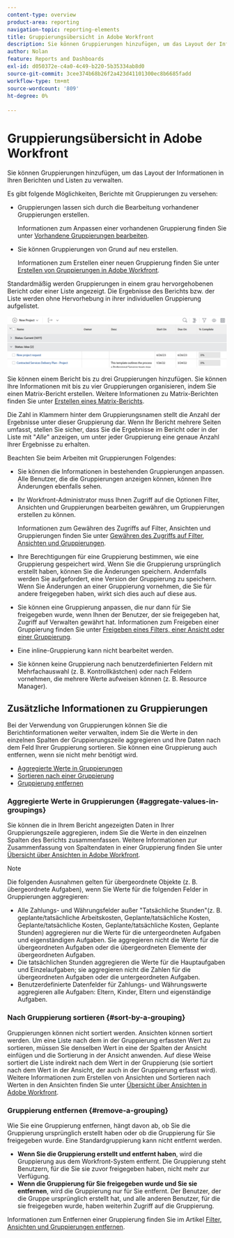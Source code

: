 ```yaml
---
content-type: overview
product-area: reporting
navigation-topic: reporting-elements
title: Gruppierungsübersicht in Adobe Workfront
description: Sie können Gruppierungen hinzufügen, um das Layout der Informationen in Ihren Berichten und Listen zu verwalten.
author: Nolan
feature: Reports and Dashboards
exl-id: d050372e-c4a0-4c49-b220-5b35334ab8d0
source-git-commit: 3cee374b68b26f2a423d41101300ec8b6685fadd
workflow-type: tm+mt
source-wordcount: '809'
ht-degree: 0%

---
```


# Gruppierungsübersicht in Adobe Workfront

<!-- Audited: 11/2024 -->

<!--(NOTE: This article was supposed to be replaced by "Groupings overview", but decided to keep this here because this is linked in too many places. "Create groupings" and "Edit existing groupings" have been added also (with videos) to replace portions of the old content here.)-->

Sie können Gruppierungen hinzufügen, um das Layout der Informationen in Ihren Berichten und Listen zu verwalten.

Es gibt folgende Möglichkeiten, Berichte mit Gruppierungen zu versehen:

* Gruppierungen lassen sich durch die Bearbeitung vorhandener Gruppierungen erstellen.

  Informationen zum Anpassen einer vorhandenen Gruppierung finden Sie unter [Vorhandene Gruppierungen bearbeiten](../../../reports-and-dashboards/reports/reporting-elements/edit-existing-groupings.md).

* Sie können Gruppierungen von Grund auf neu erstellen.

  Informationen zum Erstellen einer neuen Gruppierung finden Sie unter [Erstellen von Gruppierungen in Adobe Workfront](../../../reports-and-dashboards/reports/reporting-elements/create-groupings.md).

Standardmäßig werden Gruppierungen in einem grau hervorgehobenen Bericht oder einer Liste angezeigt. Die Ergebnisse des Berichts bzw. der Liste werden ohne Hervorhebung in ihrer individuellen Gruppierung aufgelistet.

![Gruppierungsbeispiel](assets/grouping-example-blue.png)

Sie können einem Bericht bis zu drei Gruppierungen hinzufügen. Sie können Ihre Informationen mit bis zu vier Gruppierungen organisieren, indem Sie einen Matrix-Bericht erstellen. Weitere Informationen zu Matrix-Berichten finden Sie unter [Erstellen eines Matrix-Berichts](../../../reports-and-dashboards/reports/creating-and-managing-reports/create-matrix-report.md).

Die Zahl in Klammern hinter dem Gruppierungsnamen stellt die Anzahl der Ergebnisse unter dieser Gruppierung dar. Wenn Ihr Bericht mehrere Seiten umfasst, stellen Sie sicher, dass Sie die Ergebnisse im Bericht oder in der Liste mit &quot;*Alle*&quot; anzeigen, um unter jeder Gruppierung eine genaue Anzahl Ihrer Ergebnisse zu erhalten.

Beachten Sie beim Arbeiten mit Gruppierungen Folgendes:

* Sie können die Informationen in bestehenden Gruppierungen anpassen. Alle Benutzer, die die Gruppierungen anzeigen können, können Ihre Änderungen ebenfalls sehen.
* Ihr Workfront-Administrator muss Ihnen Zugriff auf die Optionen Filter, Ansichten und Gruppierungen bearbeiten gewähren, um Gruppierungen erstellen zu können.

  Informationen zum Gewähren des Zugriffs auf Filter, Ansichten und Gruppierungen finden Sie unter [Gewähren des Zugriffs auf Filter, Ansichten und Gruppierungen](../../../administration-and-setup/add-users/configure-and-grant-access/grant-access-fvg.md).

* Ihre Berechtigungen für eine Gruppierung bestimmen, wie eine Gruppierung gespeichert wird. Wenn Sie die Gruppierung ursprünglich erstellt haben, können Sie die Änderungen speichern. Andernfalls werden Sie aufgefordert, eine Version der Gruppierung zu speichern. Wenn Sie Änderungen an einer Gruppierung vornehmen, die Sie für andere freigegeben haben, wirkt sich dies auch auf diese aus.
* Sie können eine Gruppierung anpassen, die nur dann für Sie freigegeben wurde, wenn Ihnen der Benutzer, der sie freigegeben hat, Zugriff auf Verwalten gewährt hat. Informationen zum Freigeben einer Gruppierung finden Sie unter [Freigeben eines Filters, einer Ansicht oder einer Gruppierung](../../../reports-and-dashboards/reports/reporting-elements/share-filter-view-grouping.md).
* Eine inline-Gruppierung kann nicht bearbeitet werden.
* Sie können keine Gruppierung nach benutzerdefinierten Feldern mit Mehrfachauswahl (z. B. Kontrollkästchen) oder nach Feldern vornehmen, die mehrere Werte aufweisen können (z. B. Resource Manager).

## Zusätzliche Informationen zu Gruppierungen

Bei der Verwendung von Gruppierungen können Sie die Berichtinformationen weiter verwalten, indem Sie die Werte in den einzelnen Spalten der Gruppierungszeile aggregieren und Ihre Daten nach dem Feld Ihrer Gruppierung sortieren. Sie können eine Gruppierung auch entfernen, wenn sie nicht mehr benötigt wird.

* [Aggregierte Werte in Gruppierungen](#aggregate-values-in-groupings)
* [Sortieren nach einer Gruppierung](#sort-by-a-grouping)
* [Gruppierung entfernen](#remove-a-grouping)

### Aggregierte Werte in Gruppierungen {#aggregate-values-in-groupings}

Sie können die in Ihrem Bericht angezeigten Daten in Ihrer Gruppierungszeile aggregieren, indem Sie die Werte in den einzelnen Spalten des Berichts zusammenfassen. Weitere Informationen zur Zusammenfassung von Spaltendaten in einer Gruppierung finden Sie unter [Übersicht über Ansichten in Adobe Workfront](../../../reports-and-dashboards/reports/reporting-elements/views-overview.md).

>[!NOTE]
>
>Die folgenden Ausnahmen gelten für übergeordnete Objekte (z. B. übergeordnete Aufgaben), wenn Sie Werte für die folgenden Felder in Gruppierungen aggregieren:
>
>* Alle Zahlungs- und Währungsfelder außer &quot;Tatsächliche Stunden&quot;(z. B. geplante/tatsächliche Arbeitskosten, Geplante/tatsächliche Kosten, Geplante/tatsächliche Kosten, Geplante/tatsächliche Kosten, Geplante Stunden) aggregieren nur die Werte für die untergeordneten Aufgaben und eigenständigen Aufgaben. Sie aggregieren nicht die Werte für die übergeordneten Aufgaben oder die übergeordneten Elemente der übergeordneten Aufgaben.
>* Die tatsächlichen Stunden aggregieren die Werte für die Hauptaufgaben und Einzelaufgaben; sie aggregieren nicht die Zahlen für die übergeordneten Aufgaben oder die untergeordneten Aufgaben.
>* Benutzerdefinierte Datenfelder für Zahlungs- und Währungswerte aggregieren alle Aufgaben: Eltern, Kinder, Eltern und eigenständige Aufgaben.

### Nach Gruppierung sortieren {#sort-by-a-grouping}

Gruppierungen können nicht sortiert werden. Ansichten können sortiert werden. Um eine Liste nach dem in der Gruppierung erfassten Wert zu sortieren, müssen Sie denselben Wert in eine der Spalten der Ansicht einfügen und die Sortierung in der Ansicht anwenden. Auf diese Weise sortiert die Liste indirekt nach dem Wert in der Gruppierung (sie sortiert nach dem Wert in der Ansicht, der auch in der Gruppierung erfasst wird). Weitere Informationen zum Erstellen von Ansichten und Sortieren nach Werten in den Ansichten finden Sie unter [Übersicht über Ansichten in Adobe Workfront](../../../reports-and-dashboards/reports/reporting-elements/views-overview.md).

### Gruppierung entfernen {#remove-a-grouping}

Wie Sie eine Gruppierung entfernen, hängt davon ab, ob Sie die Gruppierung ursprünglich erstellt haben oder ob die Gruppierung für Sie freigegeben wurde. Eine Standardgruppierung kann nicht entfernt werden.

* **Wenn Sie die Gruppierung erstellt und entfernt haben**, wird die Gruppierung aus dem Workfront-System entfernt. Die Gruppierung steht Benutzern, für die Sie sie zuvor freigegeben haben, nicht mehr zur Verfügung.
* **Wenn die Gruppierung für Sie freigegeben wurde und Sie sie entfernen**, wird die Gruppierung nur für Sie entfernt. Der Benutzer, der die Gruppe ursprünglich erstellt hat, und alle anderen Benutzer, für die sie freigegeben wurde, haben weiterhin Zugriff auf die Gruppierung.

Informationen zum Entfernen einer Gruppierung finden Sie im Artikel [Filter, Ansichten und Gruppierungen entfernen](../../../reports-and-dashboards/reports/reporting-elements/remove-filters-views-groupings.md).
